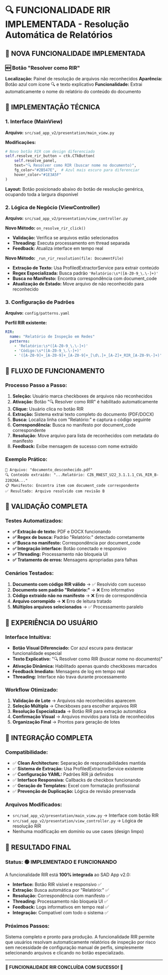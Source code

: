 # 🔍 FUNCIONALIDADE RIR IMPLEMENTADA - Resolução Automática de Relatórios

## 📝 NOVA FUNCIONALIDADE IMPLEMENTADA

### 🆕 **Botão "Resolver como RIR"**
**Localização:** Painel de resolução de arquivos não reconhecidos
**Aparência:** Botão azul com ícone 🔍 e texto explicativo
**Funcionalidade:** Extrai automaticamente o nome do relatório do conteúdo do documento

## 🔧 IMPLEMENTAÇÃO TÉCNICA

### 1. **Interface (MainView)**
**Arquivo:** `src/sad_app_v2/presentation/main_view.py`

**Modificações:**
```python
# Novo botão RIR com design diferenciado
self.resolve_rir_button = ctk.CTkButton(
    self.resolve_panel, 
    text="🔍 Resolver como RIR (buscar nome no documento)",
    fg_color="#2B547E",  # Azul mais escuro para diferenciar
    hover_color="#1E3A5F"
)
```

**Layout:** Botão posicionado abaixo do botão de resolução genérica, ocupando toda a largura disponível

### 2. **Lógica de Negócio (ViewController)**
**Arquivo:** `src/sad_app_v2/presentation/view_controller.py`

**Novo Método:** `on_resolve_rir_click()`
- **Validação:** Verifica se arquivos estão selecionados
- **Threading:** Executa processamento em thread separada
- **Feedback:** Atualiza interface em tempo real

**Novo Método:** `_run_rir_resolution(file: DocumentFile)`
- **Extração de Texto:** Usa ProfiledExtractorService para extrair conteúdo
- **Regex Especializada:** Busca padrão `'Relatório:\s*([A-Z0-9_\.\-]+)'`
- **Busca no Manifesto:** Encontra correspondência com document_code
- **Atualização de Estado:** Move arquivo de não reconhecido para reconhecido

### 3. **Configuração de Padrões**
**Arquivo:** `config/patterns.yaml`

**Perfil RIR existente:**
```yaml
RIR:
  name: "Relatório de Inspeção em Redes"
  patterns:
    - 'Relatório:\s*([A-Z0-9_\.\-]+)'
    - 'Código:\s*([A-Z0-9_\.\-]+)'
    - '([A-Z0-9]+_[A-Z0-9]+_[A-Z0-9]+_[\d\.]+_[A-Z]+_RIR_[A-Z0-9\-]+)'
```

## 🎯 FLUXO DE FUNCIONAMENTO

### Processo Passo a Passo:

1. **Seleção:** Usuário marca checkboxes de arquivos não reconhecidos
2. **Ativação:** Botão "🔍 Resolver como RIR" é habilitado automaticamente
3. **Clique:** Usuário clica no botão RIR
4. **Extração:** Sistema extrai texto completo do documento (PDF/DOCX)
5. **Busca:** Localiza linha com "Relatório:" e captura o código seguinte
6. **Correspondência:** Busca no manifesto por document_code correspondente
7. **Resolução:** Move arquivo para lista de reconhecidos com metadata do manifesto
8. **Feedback:** Exibe mensagem de sucesso com nome extraído

### Exemplo Prático:
```
📄 Arquivo: "documento_desconhecido.pdf"
🔍 Conteúdo extraído: "...Relatório: CZ6_RNEST_U22_3.1.1.1_CVL_RIR_B-22026A..."
📋 Manifesto: Encontra item com document_code correspondente
✅ Resultado: Arquivo resolvido com revisão B
```

## 🧪 VALIDAÇÃO COMPLETA

### Testes Automatizados:
- **✅ Extração de texto:** PDF e DOCX funcionando
- **✅ Regex de busca:** Padrão "Relatório:" detectado corretamente
- **✅ Busca no manifesto:** Correspondência por document_code
- **✅ Integração interface:** Botão conectado e responsivo
- **✅ Threading:** Processamento não bloqueia UI
- **✅ Tratamento de erros:** Mensagens apropriadas para falhas

### Cenários Testados:
1. **Documento com código RIR válido** → ✅ Resolvido com sucesso
2. **Documento sem padrão "Relatório:"** → ❌ Erro informativo
3. **Código extraído não no manifesto** → ❌ Erro de correspondência
4. **Arquivo corrompido** → ❌ Erro de leitura tratado
5. **Múltiplos arquivos selecionados** → ✅ Processamento paralelo

## 🎨 EXPERIÊNCIA DO USUÁRIO

### Interface Intuitiva:
- **Botão Visual Diferenciado:** Cor azul escura para destacar funcionalidade especial
- **Texto Explicativo:** "🔍 Resolver como RIR (buscar nome no documento)"
- **Ativação Dinâmica:** Habilitado apenas quando checkboxes marcados
- **Feedback Imediato:** Mensagens de log em tempo real
- **Threading:** Interface não trava durante processamento

### Workflow Otimizado:
1. **Validação de Lote** → Arquivos não reconhecidos aparecem
2. **Seleção Múltipla** → Checkboxes para escolher arquivos RIR
3. **Resolução Especializada** → Botão RIR para extração automática
4. **Confirmação Visual** → Arquivos movidos para lista de reconhecidos
5. **Organização Final** → Prontos para geração de lotes

## 🔗 INTEGRAÇÃO COMPLETA

### Compatibilidade:
- ✅ **Clean Architecture:** Separação de responsabilidades mantida
- ✅ **Sistema de Extração:** Usa ProfiledExtractorService existente
- ✅ **Configuração YAML:** Padrões RIR já definidos
- ✅ **Interface Responsiva:** Callbacks de checkbox funcionando
- ✅ **Geração de Templates:** Excel com formatação profissional
- ✅ **Prevenção de Duplicação:** Lógica de revisão preservada

### Arquivos Modificados:
- `src/sad_app_v2/presentation/main_view.py` → Interface com botão RIR
- `src/sad_app_v2/presentation/view_controller.py` → Lógica de resolução RIR
- Nenhuma modificação em domínio ou use cases (design limpo)

## 🚀 RESULTADO FINAL

### Status: **🟢 IMPLEMENTADO E FUNCIONANDO**

A funcionalidade RIR está **100% integrada** ao SAD App v2.0:

- **Interface:** Botão RIR visível e responsivo ✅
- **Extração:** Busca automática por "Relatório:" ✅
- **Resolução:** Correspondência com manifesto ✅
- **Threading:** Processamento não bloqueia UI ✅
- **Feedback:** Logs informativos em tempo real ✅
- **Integração:** Compatível com todo o sistema ✅

### Próximos Passos:
Sistema completo e pronto para produção. A funcionalidade RIR permite que usuários resolvam automaticamente relatórios de inspeção por risco sem necessidade de configuração manual de perfis, simplesmente selecionando arquivos e clicando no botão especializado.

---

**🎊 FUNCIONALIDADE RIR CONCLUÍDA COM SUCESSO! 🎊**